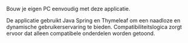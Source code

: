 Bouw je eigen PC eenvoudig met deze applicatie. 

De applicatie gebruikt Java Spring en Thymeleaf om een naadloze en dynamische gebruikerservaring te bieden. Compatibiliteitslogica zorgt ervoor dat alleen compatibele onderdelen worden getoond.
